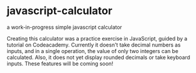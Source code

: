 javascript-calculator
=====================

a work-in-progress simple javascript calculator


Creating this calculator was a practice exercise in JavaScript, guided by a tutorial on Codeacademy. Currently it doesn't take decimal numbers as inputs, and in a single operation, the value of only two integers can be calculated. Also, it does not yet display rounded decimals or take keyboard inputs. These features will be coming soon!
